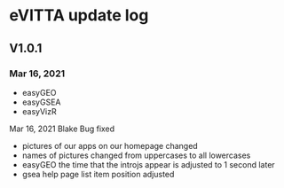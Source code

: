 # eVITTA update log

## V1.0.1
### Mar 16, 2021
- easyGEO
- easyGSEA
- easyVizR

Mar 16, 2021 Blake Bug fixed
- pictures of our apps on our homepage changed
- names of pictures changed from uppercases to all lowercases
- easyGEO the time that the introjs appear is adjusted to 1 second later
- gsea help page list item position adjusted